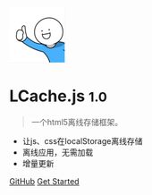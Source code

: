 ![logo](_media/icon.png)

# LCache.js <small>1.0</small>

> 一个html5离线存储框架。

- 让js、css在localStorage离线存储
- 离线应用，无需加载
- 增量更新

[GitHub](https://github.com/docsifyjs/docsify/)
[Get Started](zh-cn/)